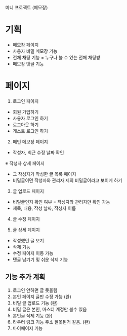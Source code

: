 미니 프로젝트 (메모장)

# 기획

- 메모장 페이지
- 사용자 비밀 메모장 기능
- 전체 채팅 기능 = 누구나 볼 수 있는 전체 채팅방
- 메모장 댓글 기능

# 페이지

1. 로그인 페이지

- 회원 가입하기
- 사용자 로그인 하기
- 로그아웃 하기
- 게스트 로그인 하기

2. 메인 메모장 페이지

- 작성자, 최근 수정 날짜 확인

※ 작성자 상세 페이지

- 그 작성자가 작성한 글 목록 페이지
- 비밀글이면 작성자와 관리자 제외 비밀글이라고 보이게 하기

3. 글 업로드 페이지

- 비밀글인지 확인 여부 = 작성자와 관리자만 확인 가능
- 제목, 내용, 작성 날짜, 작성자 이름

4. 글 수정 페이지

5. 글 상세 페이지

- 작성했던 글 보기
- 삭제 기능
- 수정 페이지 이동 가능
- 댓글 남기기 및 쉬운 삭제 기능

## 기능 추가 계획

1. 로그인 안하면 글 못올림
2. 본인 페이지 글만 수정 가능 (완)
3. 비밀 글 업로드 기능 (완)
4. 비밀 글은 본인, 마스터 계정만 볼수 있음
5. 본인글 삭제 기능 (완)
6. 라우터 링크 기능 주소 잘못된거 같음. (완)
7. 마이페이지 기능
